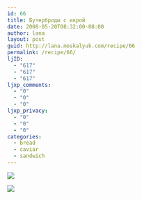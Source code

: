 ```yaml
---
id: 66
title: Бутерброды с икрой
date: 2008-05-20T08:32:00-08:00
author: lana
layout: post
guid: http://lana.moskalyuk.com/recipe/66
permalink: /recipe/66/
ljID:
  - "617"
  - "617"
  - "617"
ljxp_comments:
  - "0"
  - "0"
  - "0"
ljxp_privacy:
  - "0"
  - "0"
  - "0"
categories:
  - bread
  - caviar
  - sandwich
---
```

![](http://farm4.static.flickr.com/3122/2508119467_940ea59b0c.jpg?v=0)

![](http://farm3.static.flickr.com/2322/2508954894_9cf879bb3f.jpg?v=0)